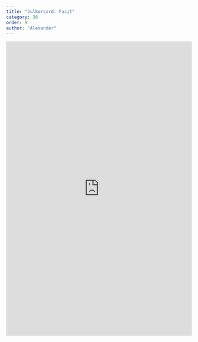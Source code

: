 ```yaml
---
title: "Julkorsord: Facit"
category: 38
order: 9
author: "Alexander"
---
```


<iframe
    src="https://drive.google.com/viewerng/viewer?embedded=true&url=https://dbuggen.s3.eu-west-1.amazonaws.com/issue-2023-december/crossword-answers.pdf"
    frameBorder="0"
    scrolling="auto"
    height="800px"
    width="100%"
>
</iframe>
